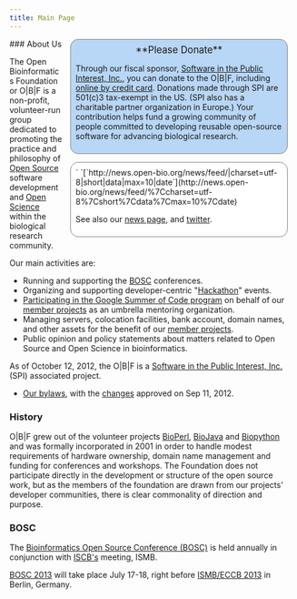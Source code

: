 ```yaml
---
title: Main Page
---
```


<div style="float:right;">
<div style="width:26em; background-color: rgb(184,214,245); border: 1px solid grey; border-radius: 1em; margin: 0em 1em 0em 1em; padding: 0.6em;">
<span style="font-size: larger">

<center>
**Please Donate**

</center>
</span>

Through our fiscal sponsor, [Software in the Public Interest,
Inc.](http://spi-inc.org/donations), you can donate to the O|B|F,
including [online by credit
card](https://co.clickandpledge.com/advanced/default.aspx?wid=66788#).
Donations made through SPI are 501(c)3 tax-exempt in the US. (SPI also
has a charitable partner organization in Europe.) Your contribution
helps fund a growing community of people committed to developing
reusable open-source software for advancing biological research.

</div>
<div style="width:26em; background-color: white; border: 1px solid grey; border-radius: 1em; margin: 1em 1em 0em 1em; padding: 0.6em;">
` `<rss>[`http://news.open-bio.org/news/feed/|charset=utf-8|short|data|max=10|date`](http://news.open-bio.org/news/feed/%7Ccharset=utf-8%7Cshort%7Cdata%7Cmax=10%7Cdate)</rss>

See also our [news page](News "wikilink"), and
[twitter](http://twitter.com/obf_news).

</div>
</div>
### About Us

The Open Bioinformatics Foundation or O|B|F is a non-profit,
volunteer-run group dedicated to promoting the practice and philosophy
of [Open Source](wp:open_source "wikilink") software development and
[Open Science](wp:Open_science "wikilink") within the biological
research community.

Our main activities are:

-   Running and supporting the [BOSC](BOSC "wikilink") conferences.
-   Organizing and supporting developer-centric
    "[Hackathon](Hackathon "wikilink")" events.
-   [ Participating in the Google Summer of Code
    program](Google_Summer_of_Code "wikilink") on behalf of our [ member
    projects](Projects "wikilink") as an umbrella
    mentoring organization.
-   Managing servers, colocation facilities, bank account, domain names,
    and other assets for the benefit of our [ member
    projects](Projects "wikilink").
-   Public opinion and policy statements about matters related to Open
    Source and Open Science in bioinformatics.

As of October 12, 2012, the O|B|F is a [Software in the Public Interest,
Inc.](http://www.spi-inc.org) (SPI) associated project.

-   [ Our bylaws](:File:OBF-Bylaws.pdf "wikilink"), with the
    [changes](https://github.com/OBF/obf-docs/pull/8) approved on Sep
    11, 2012.

### History

O|B|F grew out of the volunteer projects [BioPerl](BioPerl "wikilink"),
[BioJava](BioJava "wikilink") and [Biopython](Biopython "wikilink") and
was formally incorporated in 2001 in order to handle modest requirements
of hardware ownership, domain name management and funding for
conferences and workshops. The Foundation does not participate directly
in the development or structure of the open source work, but as the
members of the foundation are drawn from our projects' developer
communities, there is clear commonality of direction and purpose.

### BOSC

The [Bioinformatics Open Source Conference (BOSC)](BOSC "wikilink") is
held annually in conjunction with [ISCB's](http://www.iscb.org) meeting,
ISMB.

[BOSC 2013](BOSC_2013 "wikilink") will take place July 17-18, right
before [ISMB/ECCB 2013](http://www.iscb.org/ismbeccb2013) in Berlin,
Germany.

